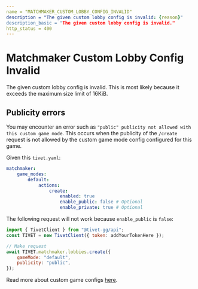 ```yaml
---
name = "MATCHMAKER_CUSTOM_LOBBY_CONFIG_INVALID"
description = "The given custom lobby config is invalid: {reason}"
description_basic = "The given custom lobby config is invalid."
http_status = 400
---
```


# Matchmaker Custom Lobby Config Invalid

The given custom lobby config is invalid. This is most likely because it exceeds the maximum size limit of
16KiB.

## Publicity errors

You may encounter an error such as `"public" publicity not allowed with this custom game mode`. This occurs
when the publicity of the `/create` request is not allowed by the custom game mode config configured for this
game.

Given this `tivet.yaml`:

```yaml
matchmaker:
    game_modes:
        default:
            actions:
                create:
                    enabled: true
                    enable_public: false # Optional
                    enable_private: true # Optional
```

The following request will not work because `enable_public` is `false`:

```js
import { TivetClient } from "@tivet-gg/api";
const TIVET = new TivetClient({ token: addYourTokenHere });

// Make request
await TIVET.matchmaker.lobbies.create({
	gameMode: "default",
	publicity: "public",
});
```

Read more about custom game configs [here](https://tivet.gg/docs/matchmaker/guides/custom-games).
